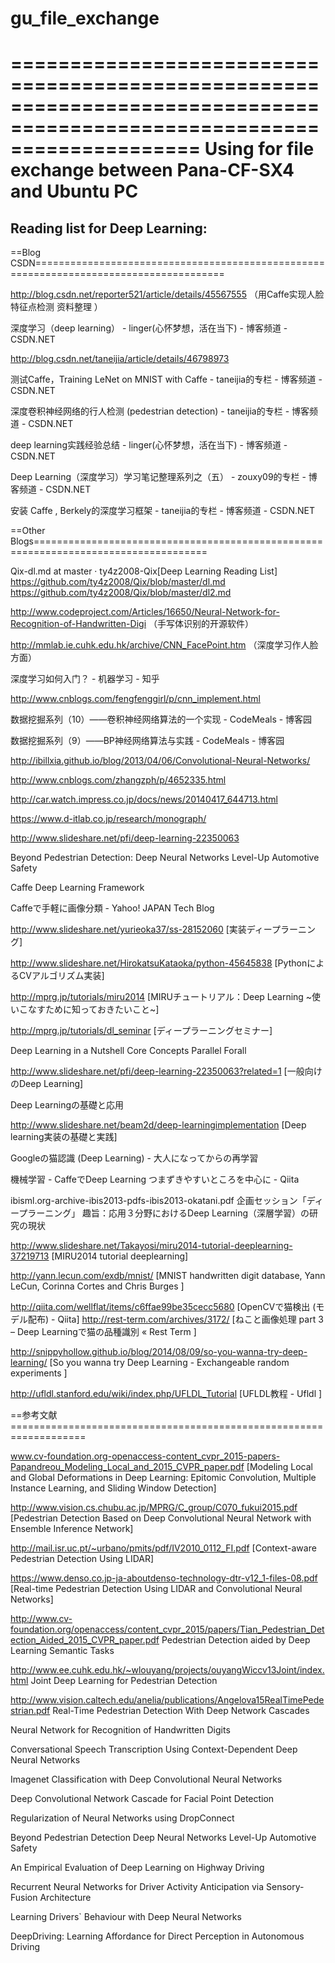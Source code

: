 # gu_file_exchange
========================================================================================================================
Using for file exchange between Pana-CF-SX4 and Ubuntu PC
========================================================================================================================
Reading list for Deep Learning:
------------------------------------------------------------------------------------------------------------------------
==Blog CSDN=======================================================================================

http://blog.csdn.net/reporter521/article/details/45567555    （用Caffe实现人脸特征点检测 资料整理 ）

深度学习（deep learning） - linger(心怀梦想，活在当下) - 博客频道 - CSDN.NET 

http://blog.csdn.net/taneijia/article/details/46798973

测试Caffe，Training LeNet on MNIST with Caffe - taneijia的专栏 - 博客频道 - CSDN.NET 

深度卷积神经网络的行人检测 (pedestrian detection) - taneijia的专栏 - 博客频道 - CSDN.NET 

deep learning实践经验总结 - linger(心怀梦想，活在当下) - 博客频道 - CSDN.NET 

Deep Learning（深度学习）学习笔记整理系列之（五） - zouxy09的专栏 - 博客频道 - CSDN.NET 

安装 Caffe , Berkely的深度学习框架 - taneijia的专栏 - 博客频道 - CSDN.NET 


==Other Blogs====================================================================================

Qix-dl.md at master · ty4z2008-Qix[Deep Learning Reading List]
https://github.com/ty4z2008/Qix/blob/master/dl.md
https://github.com/ty4z2008/Qix/blob/master/dl2.md

http://www.codeproject.com/Articles/16650/Neural-Network-for-Recognition-of-Handwritten-Digi    （手写体识别的开源软件）

http://mmlab.ie.cuhk.edu.hk/archive/CNN_FacePoint.htm   （深度学习作人脸方面）

深度学习如何入门？ - 机器学习 - 知乎 

http://www.cnblogs.com/fengfenggirl/p/cnn_implement.html

数据挖掘系列（10）——卷积神经网络算法的一个实现 - CodeMeals - 博客园 

数据挖掘系列（9）——BP神经网络算法与实践 - CodeMeals - 博客园 

http://ibillxia.github.io/blog/2013/04/06/Convolutional-Neural-Networks/

http://www.cnblogs.com/zhangzph/p/4652335.html

http://car.watch.impress.co.jp/docs/news/20140417_644713.html

https://www.d-itlab.co.jp/research/monograph/

http://www.slideshare.net/pfi/deep-learning-22350063

Beyond Pedestrian Detection: Deep Neural Networks Level-Up Automotive Safety

Caffe Deep Learning Framework 

Caffeで手軽に画像分類 - Yahoo! JAPAN Tech Blog 

http://www.slideshare.net/yurieoka37/ss-28152060
[実装ディープラーニング]

http://www.slideshare.net/HirokatsuKataoka/python-45645838
[PythonによるCVアルゴリズム実装]

http://mprg.jp/tutorials/miru2014
[MIRUチュートリアル：Deep Learning ~使いこなすために知っておきたいこと~]

http://mprg.jp/tutorials/dl_seminar
[ディープラーニングセミナー]

Deep Learning in a Nutshell Core Concepts Parallel Forall 

http://www.slideshare.net/pfi/deep-learning-22350063?related=1
[一般向けのDeep Learning]

Deep Learningの基礎と応用 

http://www.slideshare.net/beam2d/deep-learningimplementation
[Deep learning実装の基礎と実践] 

Googleの猫認識 (Deep Learning) - 大人になってからの再学習 

機械学習 - CaffeでDeep Learning つまずきやすいところを中心に - Qiita 

ibisml.org-archive-ibis2013-pdfs-ibis2013-okatani.pdf
企画セッション「ディープラーニング」 趣旨：応用３分野におけるDeep Learning（深層学習）の研究の現状

http://www.slideshare.net/Takayosi/miru2014-tutorial-deeplearning-37219713
[MIRU2014 tutorial deeplearning]

http://yann.lecun.com/exdb/mnist/
[MNIST handwritten digit database, Yann LeCun, Corinna Cortes and Chris Burges ]

http://qiita.com/wellflat/items/c6ffae99be35cecc5680
[OpenCVで猫検出 (モデル配布) - Qiita]
http://rest-term.com/archives/3172/
[ねこと画像処理 part 3 – Deep Learningで猫の品種識別 « Rest Term ]

http://snippyhollow.github.io/blog/2014/08/09/so-you-wanna-try-deep-learning/
[So you wanna try Deep Learning - Exchangeable random experiments ]

http://ufldl.stanford.edu/wiki/index.php/UFLDL_Tutorial
[UFLDL教程 - Ufldl ]

==参考文献===================================================================

www.cv-foundation.org-openaccess-content_cvpr_2015-papers-Papandreou_Modeling_Local_and_2015_CVPR_paper.pdf 
[Modeling Local and Global Deformations in Deep Learning: 
Epitomic Convolution, Multiple Instance Learning, and Sliding Window Detection]

http://www.vision.cs.chubu.ac.jp/MPRG/C_group/C070_fukui2015.pdf
[Pedestrian Detection Based on Deep Convolutional Neural Network with Ensemble Inference Network]

http://mail.isr.uc.pt/~urbano/pmits/pdf/IV2010_0112_FI.pdf
[Context-aware Pedestrian Detection Using LIDAR]

https://www.denso.co.jp-ja-aboutdenso-technology-dtr-v12_1-files-08.pdf 
[Real-time Pedestrian Detection Using LIDAR and Convolutional Neural Networks]

http://www.cv-foundation.org/openaccess/content_cvpr_2015/papers/Tian_Pedestrian_Detection_Aided_2015_CVPR_paper.pdf
Pedestrian Detection aided by Deep Learning Semantic Tasks

http://www.ee.cuhk.edu.hk/~wlouyang/projects/ouyangWiccv13Joint/index.html
Joint Deep Learning for Pedestrian Detection

http://www.vision.caltech.edu/anelia/publications/Angelova15RealTimePedestrian.pdf
Real-Time Pedestrian Detection With Deep Network Cascades

Neural Network for Recognition of Handwritten Digits

Conversational Speech Transcription Using Context-Dependent Deep Neural Networks

Imagenet Classification with Deep Convolutional Neural Networks

Deep Convolutional Network Cascade for Facial Point Detection

Regularization of Neural Networks using DropConnect

Beyond Pedestrian Detection Deep Neural Networks Level-Up Automotive Safety

An Empirical Evaluation of Deep Learning on Highway Driving

Recurrent Neural Networks for Driver Activity Anticipation via Sensory-Fusion Architecture

Learning Drivers` Behaviour with Deep Neural Networks

DeepDriving: Learning Affordance for Direct Perception in Autonomous Driving



